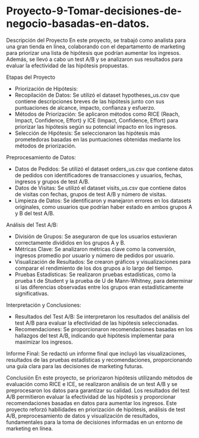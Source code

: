 # Proyecto-9-Tomar-decisiones-de-negocio-basadas-en-datos.
Descripción del Proyecto
En este proyecto, se trabajó como analista para una gran tienda en línea, colaborando con el departamento de marketing para priorizar una lista de hipótesis que podrían aumentar los ingresos. Además, se llevó a cabo un test A/B y se analizaron sus resultados para evaluar la efectividad de las hipótesis propuestas.

Etapas del Proyecto
- Priorización de Hipótesis:
- Recopilación de Datos: Se utilizó el dataset hypotheses_us.csv que contiene descripciones breves de las hipótesis junto con sus puntuaciones de alcance, impacto, confianza y esfuerzo.
- Métodos de Priorización: Se aplicaron métodos como RICE (Reach, Impact, Confidence, Effort) y ICE (Impact, Confidence, Effort) para priorizar las hipótesis según su potencial impacto en los ingresos.
- Selección de Hipótesis: Se seleccionaron las hipótesis más prometedoras basadas en las puntuaciones obtenidas mediante los métodos de priorización.

Preprocesamiento de Datos:
- Datos de Pedidos: Se utilizó el dataset orders_us.csv que contiene datos de pedidos con identificadores de transacciones y usuarios, fechas, ingresos y grupos de test A/B.
- Datos de Visitas: Se utilizó el dataset visits_us.csv que contiene datos de visitas con fechas, grupos de test A/B y número de visitas.
- Limpieza de Datos: Se identificaron y manejaron errores en los datasets originales, como usuarios que podrían haber estado en ambos grupos A y B del test A/B.

Análisis del Test A/B:
- División de Grupos: Se aseguraron de que los usuarios estuvieran correctamente divididos en los grupos A y B.
- Métricas Clave: Se analizaron métricas clave como la conversión, ingresos promedio por usuario y número de pedidos por usuario.
- Visualización de Resultados: Se crearon gráficos y visualizaciones para comparar el rendimiento de los dos grupos a lo largo del tiempo.
- Pruebas Estadísticas: Se realizaron pruebas estadísticas, como la prueba t de Student y la prueba de U de Mann-Whitney, para determinar si las diferencias observadas entre los grupos eran estadísticamente significativas.
  
Interpretación y Conclusiones:
- Resultados del Test A/B: Se interpretaron los resultados del análisis del test A/B para evaluar la efectividad de las hipótesis seleccionadas.
- Recomendaciones: Se proporcionaron recomendaciones basadas en los hallazgos del test A/B, indicando qué hipótesis implementar para maximizar los ingresos.
  
Informe Final: Se redactó un informe final que incluyó las visualizaciones, resultados de las pruebas estadísticas y recomendaciones, proporcionando una guía clara para las decisiones de marketing futuras.

Conclusión
En este proyecto, se priorizaron hipótesis utilizando métodos de evaluación como RICE e ICE, se realizaron análisis de un test A/B y se preprocesaron los datos para garantizar su calidad. Los resultados del test A/B permitieron evaluar la efectividad de las hipótesis y proporcionar recomendaciones basadas en datos para aumentar los ingresos. Este proyecto reforzó habilidades en priorización de hipótesis, análisis de test A/B, preprocesamiento de datos y visualización de resultados, fundamentales para la toma de decisiones informadas en un entorno de marketing en línea.







